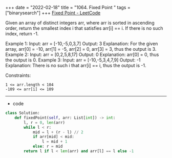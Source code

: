 +++ 
date = "2022-02-18"
title = "1064. Fixed Point "
tags = ["binarysearch"]
+++
[Fixed Point - LeetCode](https://leetcode.com/problems/fixed-point/)

Given an array of distinct integers arr, where arr is sorted in ascending order, return the smallest index i that satisfies arr[i] == i. If there is no such index, return -1.
 
Example 1:
Input: arr = [-10,-5,0,3,7] Output: 3 Explanation: For the given array, arr[0] = -10, arr[1] = -5, arr[2] = 0, arr[3] = 3, thus the output is 3.
Example 2:
Input: arr = [0,2,5,8,17] Output: 0 Explanation: arr[0] = 0, thus the output is 0.
Example 3:
Input: arr = [-10,-5,3,4,7,9] Output: -1 Explanation: There is no such i that arr[i] == i, thus the output is -1.
 
Constraints:

	1 <= arr.length < 104
	-109 <= arr[i] <= 109

---
- code
```py
class Solution:
    def fixedPoint(self, arr: List[int]) -> int:
        l, r = 0, len(arr)
        while l < r:
            mid = l + (r - l) // 2
            if arr[mid] < mid:
                l = mid + 1
            else: r = mid
        return l if l < len(arr) and arr[l] == l else -1
```
